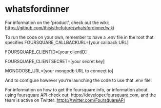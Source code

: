 # whatsfordinner
For information on the 'product', check out the wiki: https://github.com/thisisthefuture/whatsfordinner/wiki

To run the code on your own, remember to have a .env file in the root that specifies
FOURSQUARE_CALLBACKURL=[your callback URL]

FOURSQUARE_CLIENTID=[your clientID]

FOURSQUARE_CLIENTSECRET=[your secret key]

MONGOOSE_URL=[your mongodb URL to connect to]

And to configure however you're launching the code to use that .env file.

For information on how to get the foursquare info, or information about using foursquare API check out: https://developer.foursquare.com, and the team is active on Twitter: https://twitter.com/FoursquareAPI
